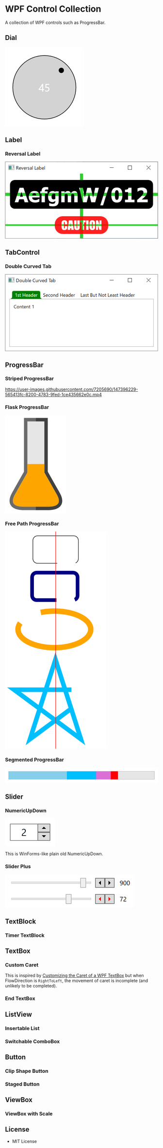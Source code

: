 # WPF Control Collection

A collection of WPF controls such as ProgressBar.

## Dial

![Screenshot](Images/Dial.png)

## Label

### Reversal Label

![Screenshot](Images/ReversalLabel.png)

## TabControl

### Double Curved Tab

![Screenshot](Images/DoubleCurvedTab.png)

## ProgressBar

### Striped ProgressBar

https://user-images.githubusercontent.com/7205690/147396229-565413fc-8200-4783-9fed-1ce435662e0c.mp4

### Flask ProgressBar

![Screenshot](Images/FlaskProgressBar.png)

### Free Path ProgressBar

![Screenshot](Images/FreePathProgressBar.png)

### Segmented ProgressBar

![Screenshot](Images/SegmentedProgressBar.png)

## Slider

### NumericUpDown

![Screenshot](Images/NumericUpDown.png)

This is WinForms-like plain old NumericUpDown.

### Slider Plus

![Screenshot](Images/SliderPlus.png)

## TextBlock

### Timer TextBlock

## TextBox

### Custom Caret

This is inspired by [Customizing the Caret of a WPF TextBox](https://www.codeproject.com/Articles/633935/Customizing-the-Caret-of-a-WPF-TextBox) but when FlowDirection is `RightToLeft`, the movement of caret is incomplete (and unlikely to be completed).

### End TextBox

## ListView

### Insertable List

### Switchable ComboBox

## Button

### Clip Shape Button

### Staged Button

## ViewBox

### ViewBox with Scale

## License

 - MIT License
